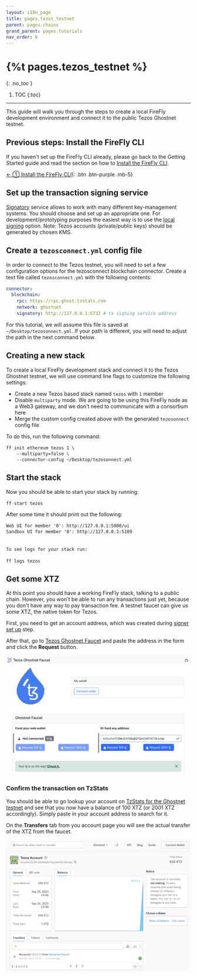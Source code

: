 ```yaml
---
layout: i18n_page
title: pages.tezos_testnet
parent: pages.chains
grand_parent: pages.tutorials
nav_order: 6
---
```


# {%t pages.tezos_testnet %}
{: .no_toc }

1. TOC
{:toc}

---

This guide will walk you through the steps to create a local FireFly development environment and connect it to the public Tezos Ghostnet testnet.

## Previous steps: Install the FireFly CLI

If you haven't set up the FireFly CLI already, please go back to the Getting Started guide and read the section on how to [Install the FireFly CLI](../../gettingstarted/firefly_cli.md).

[← ① Install the FireFly CLI](../../gettingstarted/firefly_cli.md){: .btn .btn-purple .mb-5}

## Set up the transaction signing service <a name="signatory"></a>

[Signatory](https://signatory.io/) service allows to work with many different key-management systems.
You should choose and set up an appropriate one.
For development/prototyping purposes the easiest way is to use the [local signing](https://signatory.io/docs/file_based) option.
Note: Tezos accounts (private/public keys) should be generated by chosen KMS.

## Create a `tezosconnect.yml` config file

In order to connect to the Tezos testnet, you will need to set a few configuration options for the tezosconnect blockchain connector. Create a text file called `tezosconnect.yml` with the following contents:

```yml
connector:
  blockchain:
    rpc: https://rpc.ghost.tzstats.com
    network: ghostnet
    signatory: http://127.0.0.1:6732 # tx signing service address
```

For this tutorial, we will assume this file is saved at `~/Desktop/tezosonnect.yml`. If your path is different, you will need to adjust the path in the next command below.

## Creating a new stack

To create a local FireFly development stack and connect it to the Tezos Ghostnet testnet, we will use command line flags to customize the following settings:

- Create a new Tezos based stack named `tezos` with `1` member
- Disable `multiparty` mode. We are going to be using this FireFly node as a Web3 gateway, and we don't need to communicate with a consortium here
- Merge the custom config created above with the generated `tezosonnect` config file

To do this, run the following command:

```
ff init ethereum tezos 1 \
    --multiparty=false \
    --connector-config ~/Desktop/tezosonnect.yml
```

## Start the stack

Now you should be able to start your stack by running:

```
ff start tezos
```

After some time it should print out the following:

```
Web UI for member '0': http://127.0.0.1:5000/ui
Sandbox UI for member '0': http://127.0.0.1:5109


To see logs for your stack run:

ff logs tezos
```

## Get some XTZ

At this point you should have a working FireFly stack, talking to a public chain. However, you won't be able to run any transactions just yet, because you don't have any way to pay transaction fee. A testnet faucet can give us some XTZ, the native token for Tezos.

First, you need to get an account address, which was created during [signer set up](#signatory) step.

After that, go to [Tezos Ghostnet Faucet](https://faucet.ghostnet.teztnets.xyz/) and paste the address in the form and click the **Request** button.

![Tezos Faucet](images/tezos_faucet.png)

### Confirm the transaction on TzStats
You should be able to go lookup your account on [TzStats for the Ghostnet testnet](https://ghost.tzstats.com/) and see that you now have a balance of 100 XTZ (or 2001 XTZ accordingly). Simply paste in your account address to search for it.

On the **Transfers** tab from you account page you will see the actual transfer of the XTZ from the faucet.

![TzStats](images/tezos_explorer.png)